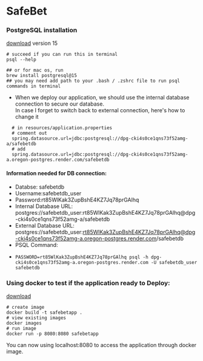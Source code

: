 # SafeBet

### PostgreSQL installation 

[download](https://www.postgresql.org/download/) version 15

```code
# succeed if you can run this in terminal
psql --help

## or for mac os, run
brew install postgresql@15
## you may need add path to your .bash / .zshrc file to run psql commands in terminal
```
-  When we deploy our application, we should use the internal database connection to secure our database.  
  In case I forget to switch back to external connection, here's how to change it
``` code
  # in resources/application.properties
  # comment out
  spring.datasource.url=jdbc:postgresql://dpg-cki4s0ce1qns73f52amg-a/safebetdb
  # add
  spring.datasource.url=jdbc:postgresql://dpg-cki4s0ce1qns73f52amg-a.oregon-postgres.render.com/safebetdb
```
#### Information needed for DB connection:
-   Databse: safebetdb
-   Username:safebetdb_user
-   Password:rt85WlKak3ZupBshE4KZ7Jq78prGAlhq
-   Internal Database URL: postgres://safebetdb_user:rt85WlKak3ZupBshE4KZ7Jq78prGAlhq@dpg-cki4s0ce1qns73f52amg-a/safebetdb
-   External Database URL: postgres://safebetdb_user:rt85WlKak3ZupBshE4KZ7Jq78prGAlhq@dpg-cki4s0ce1qns73f52amg-a.oregon-postgres.render.com/safebetdb
-   PSQL Command: 
-     PASSWORD=rt85WlKak3ZupBshE4KZ7Jq78prGAlhq psql -h dpg-cki4s0ce1qns73f52amg-a.oregon-postgres.render.com -U safebetdb_user safebetdb


### Using docker to test if the application ready to Deploy:

[download](https://docs.docker.com/engine/install/)

```code
# create image
docker build -t safebetapp .
# view existing images
docker images
# run image
docker run -p 8080:8080 safebetapp

```
You can now using localhost:8080 to access the application through docker image.


